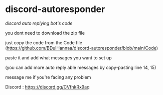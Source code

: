 # discord-autoresponder

*discord auto replying bot's code*

you dont need to download the zip file

just copy the code from the Code file (https://github.com/BDulHannaa/discord-autoresponder/blob/main/Code)

paste it and add what messages you want to set up 

(you can add more auto reply able messages by copy-pasting line 14, 15)

message me if you're facing any problem

Discord : https://discord.gg/CVfhkRx9aq
